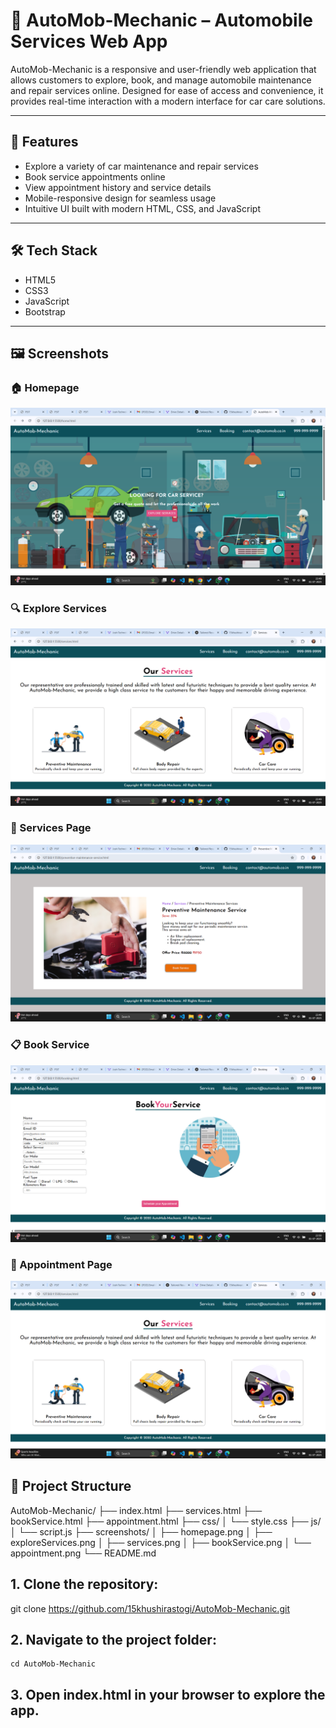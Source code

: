 # 🚗 AutoMob-Mechanic – Automobile Services Web App

AutoMob-Mechanic is a responsive and user-friendly web application that allows customers to explore, book, and manage automobile maintenance and repair services online. Designed for ease of access and convenience, it provides real-time interaction with a modern interface for car care solutions.

---

## 🔧 Features

- Explore a variety of car maintenance and repair services
- Book service appointments online
- View appointment history and service details
- Mobile-responsive design for seamless usage
- Intuitive UI built with modern HTML, CSS, and JavaScript

---

## 🛠️ Tech Stack

- HTML5  
- CSS3  
- JavaScript  
- Bootstrap

---

## 🖼️ Screenshots

### 🏠 Homepage
![Homepage](screenshots/homepage.png)

### 🔍 Explore Services
![Explore Services](screenshots/exploreServices.png)

### 🧰 Services Page
![Services](screenshots/services.png)

### 📋 Book Service
![Book Service](screenshots/bookService.png)

### 📅 Appointment Page
![Appointment](screenshots/appointment.png)


## 📂 Project Structure

AutoMob-Mechanic/
├── index.html
├── services.html
├── bookService.html
├── appointment.html
├── css/
│ └── style.css
├── js/
│ └── script.js
├── screenshots/
│ ├── homepage.png
│ ├── exploreServices.png
│ ├── services.png
│ ├── bookService.png
│ └── appointment.png
└── README.md

## 1. Clone the repository:
   git clone https://github.com/15khushirastogi/AutoMob-Mechanic.git
   
## 2. Navigate to the project folder:
    cd AutoMob-Mechanic
## 3. Open index.html in your browser to explore the app.
